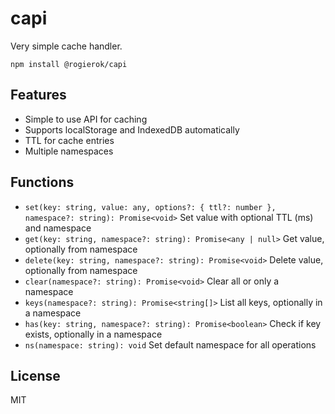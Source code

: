 # capi

Very simple cache handler.

`npm install @rogierok/capi`

## Features
- Simple to use API for caching
- Supports localStorage and IndexedDB automatically
- TTL for cache entries
- Multiple namespaces

## Functions
- `set(key: string, value: any, options?: { ttl?: number }, namespace?: string): Promise<void>` Set value with optional TTL (ms) and namespace
- `get(key: string, namespace?: string): Promise<any | null>` Get value, optionally from namespace
- `delete(key: string, namespace?: string): Promise<void>` Delete value, optionally from namespace
- `clear(namespace?: string): Promise<void>` Clear all or only a namespace
- `keys(namespace?: string): Promise<string[]>` List all keys, optionally in a namespace
- `has(key: string, namespace?: string): Promise<boolean>` Check if key exists, optionally in a namespace
- `ns(namespace: string): void` Set default namespace for all operations

## License
MIT
